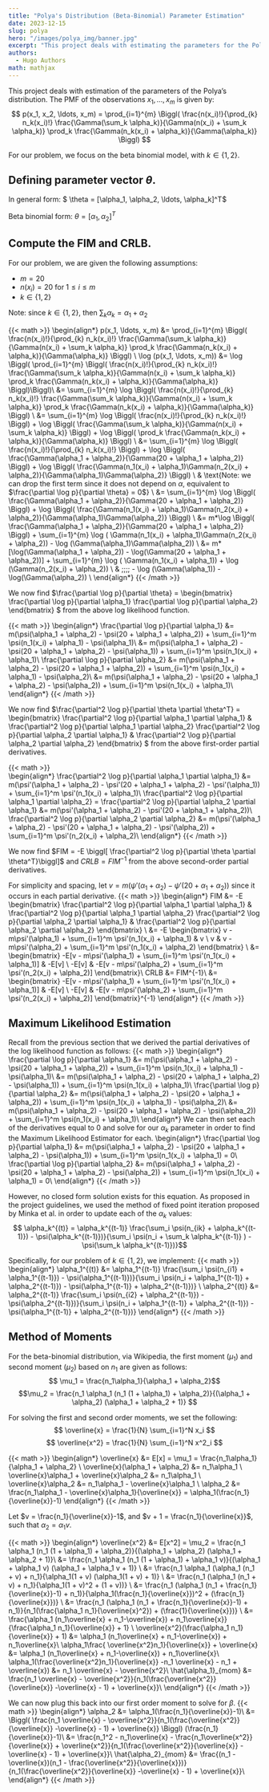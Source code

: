 ```yaml
---
title: "Polya's Distribution (Beta-Binomial) Parameter Estimation"
date: 2023-12-15
slug: polya
hero: "/images/polya_img/banner.jpg"
excerpt: "This project deals with estimating the parameters for the Polya’s distribution, specifically the: Fisher Information Matrix, Cramer-Rao Lower Bound, Maximum Likelihood Estimator, and Method of Moments." 
authors:
  - Hugo Authors
math: mathjax
---
```


This project deals with estimation of the parameters of the Polya’s distribution. The PMF of the observations $x_1, \ldots , x_m$ is given by:
$$ p(x_1, x_2, \ldots, x_m) = \prod_{i=1}^{m} \Biggl( \frac{n(x_i)!}{\prod_{k} n_k(x_i)!} \frac{\Gamma(\sum_k \alpha_k)}{\Gamma(n(x_i) + \sum_k \alpha_k)} \prod_k \frac{\Gamma(n_k(x_i) + \alpha_k)}{\Gamma(\alpha_k)} \Biggl) $$

For our problem, we focus on the beta binomial model, with $k \in \{1, 2\}$.

## Defining parameter vector $\theta$.
In general form: $ \theta = [\alpha_1, \alpha_2, \ldots, \alpha_k]^T$

Beta binomial form: $\theta = [\alpha_1, \alpha_2]^T$

## Compute the FIM and CRLB.
For our problem, we are given the following assumptions:
- $m = 20$
- $n(x_i) = 20$ for $1 \leq i \leq m$
- $k \in \{1, 2\}$

Note: since $k \in \{1, 2\}$, then $\sum_k \alpha_k = \alpha_1 + \alpha_2$

{{< math >}}
\begin{align*}
        p(x_1, \ldots, x_m) &= \prod_{i=1}^{m} \Biggl( \frac{n(x_i)!}{\prod_{k} n_k(x_i)!} \frac{\Gamma(\sum_k \alpha_k)}{\Gamma(n(x_i) + \sum_k \alpha_k)} \prod_k \frac{\Gamma(n_k(x_i) + \alpha_k)}{\Gamma(\alpha_k)} \Biggl) \\
        \log (p(x_1, \ldots, x_m)) &= \log \Biggl( \prod_{i=1}^{m} \Biggl( \frac{n(x_i)!}{\prod_{k} n_k(x_i)!} \frac{\Gamma(\sum_k \alpha_k)}{\Gamma(n(x_i) + \sum_k \alpha_k)} \prod_k \frac{\Gamma(n_k(x_i) + \alpha_k)}{\Gamma(\alpha_k)} \Biggl)\Biggl)\\
        &= \sum_{i=1}^{m} \log \Biggl( \frac{n(x_i)!}{\prod_{k} n_k(x_i)!} \frac{\Gamma(\sum_k \alpha_k)}{\Gamma(n(x_i) + \sum_k \alpha_k)} \prod_k \frac{\Gamma(n_k(x_i) + \alpha_k)}{\Gamma(\alpha_k)} \Biggl) \\
        &= \sum_{i=1}^{m} \log \Biggl( \frac{n(x_i)!}{\prod_{k} n_k(x_i)!} \Biggl) + \log \Biggl( \frac{\Gamma(\sum_k \alpha_k)}{\Gamma(n(x_i) + \sum_k \alpha_k)} \Biggl) + \log \Biggl( \prod_k \frac{\Gamma(n_k(x_i) + \alpha_k)}{\Gamma(\alpha_k)} \Biggl) \\
        &= \sum_{i=1}^{m} \log \Biggl( \frac{n(x_i)!}{\prod_{k} n_k(x_i)!} \Biggl) + \log \Biggl( \frac{\Gamma(\alpha_1 + \alpha_2)}{\Gamma(20 + \alpha_1 + \alpha_2)} \Biggl) + \log \Biggl( \frac{\Gamma(n_1(x_i) + \alpha_1)\Gamma(n_2(x_i) + \alpha_2)}{\Gamma(\alpha_1)\Gamma(\alpha_2)} \Biggl) \\
        & \text{Note: we can drop the first term since it does not depend on $\alpha$, equivalent to $\frac{\partial \log p}{\partial \theta} = 0$} \\
        &= \sum_{i=1}^{m} \log \Biggl( \frac{\Gamma(\alpha_1 + \alpha_2)}{\Gamma(20 + \alpha_1 + \alpha_2)} \Biggl) + \log \Biggl( \frac{\Gamma(n_1(x_i) + \alpha_1)\Gamma(n_2(x_i) + \alpha_2)}{\Gamma(\alpha_1)\Gamma(\alpha_2)} \Biggl) \\
        &=  m*\log \Biggl( \frac{\Gamma(\alpha_1 + \alpha_2)}{\Gamma(20 + \alpha_1 + \alpha_2)} \Biggl) + \sum_{i=1}^{m} \log ( \Gamma(n_1(x_i) + \alpha_1)\Gamma(n_2(x_i) + \alpha_2)) - \log (\Gamma(\alpha_1)\Gamma(\alpha_2)) \\
        &=  m*[\log(\Gamma(\alpha_1 + \alpha_2)) - \log(\Gamma(20 + \alpha_1 + \alpha_2))] + \sum_{i=1}^{m} \log ( \Gamma(n_1(x_i) + \alpha_1)) + \log (\Gamma(n_2(x_i) + \alpha_2)) \\ & \;\;\;\; - \log (\Gamma(\alpha_1)) - \log(\Gamma(\alpha_2)) \\
    \end{align*}
{{< /math >}}


We now find $\frac{\partial \log p}{\partial \theta} = 
    \begin{bmatrix}
    \frac{\partial \log p}{\partial \alpha_1}
    \frac{\partial \log p}{\partial \alpha_2}
    \end{bmatrix} $ from the above log likelihood function.

{{< math >}}
\begin{align*}
        \frac{\partial \log p}{\partial \alpha_1} &= m(\psi(\alpha_1 + \alpha_2) - \psi(20 + \alpha_1 + \alpha_2)) + \sum_{i=1}^m \psi(n_1(x_i) + \alpha_1) - \psi(\alpha_1)\\
        &= m(\psi(\alpha_1 + \alpha_2) - \psi(20 + \alpha_1 + \alpha_2) - \psi(\alpha_1)) + \sum_{i=1}^m \psi(n_1(x_i) + \alpha_1)\\
        \frac{\partial \log p}{\partial \alpha_2} &= m(\psi(\alpha_1 + \alpha_2) - \psi(20 + \alpha_1 + \alpha_2)) + \sum_{i=1}^m \psi(n_1(x_i) + \alpha_1) - \psi(\alpha_2)\\
        &= m(\psi(\alpha_1 + \alpha_2) - \psi(20 + \alpha_1 + \alpha_2) - \psi(\alpha_2)) + \sum_{i=1}^m \psi(n_1(x_i) + \alpha_1)\\
    \end{align*}
{{< /math >}}

We now find $\frac{\partial^2 \log p}{\partial \theta \partial \theta^T} = 
    \begin{bmatrix}
    \frac{\partial^2 \log p}{\partial \alpha_1 \partial \alpha_1} & \frac{\partial^2 \log p}{\partial \alpha_1 \partial \alpha_2}
    \frac{\partial^2 \log p}{\partial \alpha_2 \partial \alpha_1} & \frac{\partial^2 \log p}{\partial \alpha_2 \partial \alpha_2}
    \end{bmatrix} $ from the above first-order partial derivatives. 
    
{{< math >}}    
\begin{align*}
    \frac{\partial^2 \log p}{\partial \alpha_1 \partial \alpha_1} &= m(\psi'(\alpha_1 + \alpha_2) - \psi'(20 + \alpha_1 + \alpha_2) - \psi'(\alpha_1)) + \sum_{i=1}^m \psi'(n_1(x_i) + \alpha_1)\\
    \frac{\partial^2 \log p}{\partial \alpha_1 \partial \alpha_2} = \frac{\partial^2 \log p}{\partial \alpha_2 \partial \alpha_1} &= m(\psi'(\alpha_1 + \alpha_2) - \psi'(20 + \alpha_1 + \alpha_2))\\
    \frac{\partial^2 \log p}{\partial \alpha_2 \partial \alpha_2} &= m(\psi'(\alpha_1 + \alpha_2) - \psi'(20 + \alpha_1 + \alpha_2) - \psi'(\alpha_2)) + \sum_{i=1}^m \psi'(n_2(x_i) + \alpha_2)\\
\end{align*}
{{< /math >}}

We now find $FIM = -E \biggl[ \frac{\partial^2 \log p}{\partial \theta \partial \theta^T}\biggl]$ and $CRLB = FIM^{-1}$ from the above second-order partial derivatives. 

For simplicity and spacing, let $v = m(\psi'(\alpha_1 + \alpha_2) - \psi'(20 + \alpha_1 + \alpha_2))$ since it occurs in each partial derivative.
{{< math >}}
  \begin{align*}
      FIM &= -E \begin{bmatrix}
  \frac{\partial^2 \log p}{\partial \alpha_1 \partial \alpha_1} & \frac{\partial^2 \log p}{\partial \alpha_1 \partial \alpha_2}
  \frac{\partial^2 \log p}{\partial \alpha_2 \partial \alpha_1} & \frac{\partial^2 \log p}{\partial \alpha_2 \partial \alpha_2}
  \end{bmatrix} \\
  &= -E \begin{bmatrix}
  v - m\psi'(\alpha_1) + \sum_{i=1}^m \psi'(n_1(x_i) + \alpha_1) & v \\
  v & v - m\psi'(\alpha_2) + \sum_{i=1}^m \psi'(n_1(x_i) + \alpha_2)
  \end{bmatrix} \\
  &= \begin{bmatrix}
  -E[v - m\psi'(\alpha_1) + \sum_{i=1}^m \psi'(n_1(x_i) + \alpha_1)] & -E[v] \\
  -E[v] & -E[v - m\psi'(\alpha_2) + \sum_{i=1}^m \psi'(n_2(x_i) + \alpha_2)]
  \end{bmatrix}\\
  CRLB &= FIM^{-1}\\
  &= \begin{bmatrix}
  -E[v - m\psi'(\alpha_1) + \sum_{i=1}^m \psi'(n_1(x_i) + \alpha_1)] & -E[v] \\
  -E[v] & -E[v - m\psi'(\alpha_2) + \sum_{i=1}^m \psi'(n_2(x_i) + \alpha_2)]
  \end{bmatrix}^{-1}
  \end{align*}
{{< /math >}}

## Maximum Likelihood Estimation
Recall from the previous section that we derived the partial derivatives of the log likelihood function as follows:
{{< math >}}
    \begin{align*}
        \frac{\partial \log p}{\partial \alpha_1} &= m(\psi(\alpha_1 + \alpha_2) - \psi(20 + \alpha_1 + \alpha_2)) + \sum_{i=1}^m \psi(n_1(x_i) + \alpha_1) - \psi(\alpha_1)\\
        &= m(\psi(\alpha_1 + \alpha_2) - \psi(20 + \alpha_1 + \alpha_2) - \psi(\alpha_1)) + \sum_{i=1}^m \psi(n_1(x_i) + \alpha_1)\\
        \frac{\partial \log p}{\partial \alpha_2} &= m(\psi(\alpha_1 + \alpha_2) - \psi(20 + \alpha_1 + \alpha_2)) + \sum_{i=1}^m \psi(n_1(x_i) + \alpha_1) - \psi(\alpha_2)\\
        &= m(\psi(\alpha_1 + \alpha_2) - \psi(20 + \alpha_1 + \alpha_2) - \psi(\alpha_2)) + \sum_{i=1}^m \psi(n_1(x_i) + \alpha_1)\\
    \end{align*}
    We can then set each of the derivatives equal to 0 and solve for our $\alpha_k$ parameter in order to find the Maximum Likelihood Estimator for each.
    \begin{align*}
        \frac{\partial \log p}{\partial \alpha_1} &= m(\psi(\alpha_1 + \alpha_2) - \psi(20 + \alpha_1 + \alpha_2) - \psi(\alpha_1)) + \sum_{i=1}^m \psi(n_1(x_i) + \alpha_1) = 0\\
        \frac{\partial \log p}{\partial \alpha_2} &= m(\psi(\alpha_1 + \alpha_2) - \psi(20 + \alpha_1 + \alpha_2) - \psi(\alpha_2)) + \sum_{i=1}^m \psi(n_1(x_i) + \alpha_1) = 0\\
    \end{align*}
{{< /math >}}

However, no closed form solution exists for this equation. As proposed in the project guidelines, we used the method of fixed point iteration proposed by Minka et al. in order to update each of the $\alpha_k$ values:
$$ \alpha_k^{(t)} = \alpha_k^{(t-1)} \frac{\sum_i \psi(n_{ik} + \alpha_k^{(t-1)}) - \psi(\alpha_k^{(t-1)})}{\sum_i \psi(n_i + \sum_k \alpha_k^{(t-1)} ) - \psi(\sum_k \alpha_k^{(t-1)})}$$ 
    
Specifically, for our problem of $k \in \{1, 2\}$, we implement:
{{< math >}}
  \begin{align*}
  \alpha_1^{(t)} &= \alpha_1^{(t-1)} \frac{\sum_i \psi(n_{i1} + \alpha_1^{(t-1)}) - \psi(\alpha_1^{(t-1)})}{\sum_i \psi(n_i + \alpha_1^{(t-1)} + \alpha_2^{(t-1)}) - \psi(\alpha_1^{(t-1)} + \alpha_2^{(t-1)})} \\
  \alpha_2^{(t)} &= \alpha_2^{(t-1)} \frac{\sum_i \psi(n_{i2} + \alpha_2^{(t-1)}) - \psi(\alpha_2^{(t-1)})}{\sum_i \psi(n_i + \alpha_1^{(t-1)} + \alpha_2^{(t-1)}) - \psi(\alpha_1^{(t-1)} + \alpha_2^{(t-1)})}
  \end{align*}
{{< /math >}}

## Method of Moments
For the beta-binomial distribution, via Wikipedia, the first moment ($\mu_1$) and second moment ($\mu_2$) based on $n_1$ are given as follows:
$$ \mu_1 = \frac{n_1\alpha_1}{\alpha_1 + \alpha_2}$$ 
$$\mu_2 = \frac{n_1 \alpha_1 (n_1 (1 + \alpha_1) + \alpha_2)}{(\alpha_1 + \alpha_2) (\alpha_1 + \alpha_2 + 1)} $$

For solving the first and second order moments, we set the following:
$$ \overline{x} = \frac{1}{N} \sum_{i=1}^N x_i $$
$$ \overline{x^2} = \frac{1}{N} \sum_{i=1}^N x^2_i $$

{{< math >}}
\begin{align*}
    \overline{x} &= E[x] = \mu_1 = \frac{n_1\alpha_1}{\alpha_1 + \alpha_2} \\
    \overline{x}(\alpha_1 + \alpha_2) &= n_1\alpha_1 \\
    \overline{x}\alpha_1 + \overline{x}\alpha_2 &= n_1\alpha_1 \\
    \overline{x}\alpha_2 &= n_1\alpha_1 - \overline{x}\alpha_1 \\
    \alpha_2 &= \frac{n_1\alpha_1 - \overline{x}\alpha_1}{\overline{x}} = \alpha_1(\frac{n_1}{\overline{x}}-1)
\end{align*}
{{< /math >}}

Let $v = \frac{n_1}{\overline{x}}-1$, and $v + 1 = \frac{n_1}{\overline{x}}$, such that $\alpha_2 = \alpha_1 v$.

{{< math >}}
\begin{align*}
    \overline{x^2} &= E[x^2] = \mu_2 = \frac{n_1 \alpha_1 (n_1 (1 + \alpha_1) + \alpha_2)}{(\alpha_1 + \alpha_2) (\alpha_1 + \alpha_2 + 1)}\\
    &= \frac{n_1 \alpha_1 (n_1 (1 + \alpha_1) + \alpha_1 v)}{(\alpha_1 + \alpha_1 v) (\alpha_1 + \alpha_1 v + 1)} \\
    &= \frac{n_1 \alpha_1 (\alpha_1 (n_1 + v) + n_1}{\alpha_1(1 + v) (\alpha_1(1 + v) + 1)} \\
    &= \frac{n_1 (\alpha_1 (n_1 + v) + n_1}{\alpha_1(1 + v)^2 + (1 + v))} \\
    &= \frac{n_1 (\alpha_1 (n_1 + \frac{n_1}{\overline{x}}-1) + n_1)}{\alpha_1(\frac{n_1}{\overline{x}})^2 + (\frac{n_1}{\overline{x}})} \\
    &= \frac{n_1 (\alpha_1 (n_1 + \frac{n_1}{\overline{x}}-1) + n_1)}{n_1(\frac{\alpha_1 n_1}{\overline{x}^2}) + (\frac{1}{\overline{x}})} \\
    &= \frac{\alpha_1 (n_1\overline{x} + n_1-\overline{x}) + n_1\overline{x}}{\frac{\alpha_1 n_1}{\overline{x}} + 1} \\
    \overline{x^2}(\frac{\alpha_1 n_1}{\overline{x}} + 1) &= \alpha_1 (n_1\overline{x} + n_1-\overline{x}) + n_1\overline{x}\\
    \alpha_1\frac{ \overline{x^2}n_1}{\overline{x}} + \overline{x} &= \alpha_1 (n_1\overline{x} + n_1-\overline{x}) + n_1\overline{x}\\
    \alpha_1(\frac{\overline{x^2}n_1}{\overline{x}} -n_1 \overline{x} - n_1 + \overline{x}) &= n_1 \overline{x} - \overline{x^2}\\
    \hat{\alpha_1}_{mom} &= \frac{n_1 \overline{x} - \overline{x^2}}{n_1(\frac{\overline{x^2}}{\overline{x}} -\overline{x} - 1) + \overline{x}}\\
\end{align*}
{{< /math >}}

We can now plug this back into our first order moment to solve for $\beta$.
{{< math >}}
\begin{align*}
    \alpha_2 &= \alpha_1(\frac{n_1}{\overline{x}}-1)\\
    &= \Biggl( \frac{n_1 \overline{x} - \overline{x^2}}{n_1(\frac{\overline{x^2}}{\overline{x}} -\overline{x} - 1) + \overline{x}} \Biggl) (\frac{n_1}{\overline{x}}-1)\\
    &= \frac{n_1^2 - n_1\overline{x} - \frac{n_1\overline{x^2}}{\overline{x}} + \overline{x^2}}{n_1(\frac{\overline{x^2}}{\overline{x}} -\overline{x} - 1) + \overline{x}}\\
    \hat{\alpha_2}_{mom} &= \frac{(n_1 - \overline{x})(n_1 - \frac{\overline{x^2}}{\overline{x}})}{n_1(\frac{\overline{x^2}}{\overline{x}} -\overline{x} - 1) + \overline{x}}\\
\end{align*}
{{< /math >}}
